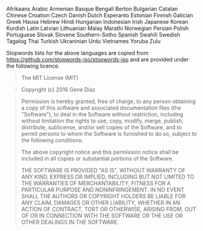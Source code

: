 Afrikaans
Arabic
Armenian
Basque
Bengali
Berton
Bulgarian
Catalan
Chinese
Croation
Czech
Danish
Dutch
Esperanto
Estonian
Finnish
Galician
Greek
Hausa
Hebrew
Hindi
Hungarian
Indonesian
Irish
Japanese
Korean
Kurdish
Latin
Latvian
Lithuanian
Malay
Marathi
Norwegian
Persian
Polish
Portuguese
Slovak
Slovene
Southern-Sotho
Spanish
Swahili
Swedish
Tagalog
Thai
Turkish
Ukraninian
Urdu
Vietnames
Yoruba
Zulu

Stopwords lists for the above languages are copied from https://github.com/stopwords-iso/stopwords-iso and are provided under the following licence.

>The MIT License (MIT)

>Copyright (c) 2016 Gene Diaz

> Permission is hereby granted, free of charge, to any person obtaining
> a copy of this software and associated documentation files (the
> "Software"), to deal in the Software without restriction, including
> without limitation the rights to use, copy, modify, merge, publish,
> distribute, sublicense, and/or sell copies of the Software, and to
> permit persons to whom the Software is furnished to do so, subject to
> the following conditions:
>
> The above copyright notice and this permission notice shall be
> included in all copies or substantial portions of the Software.
>
> THE SOFTWARE IS PROVIDED "AS IS", WITHOUT WARRANTY OF ANY KIND,
> EXPRESS OR IMPLIED, INCLUDING BUT NOT LIMITED TO THE WARRANTIES OF
> MERCHANTABILITY, FITNESS FOR A PARTICULAR PURPOSE AND
> NONINFRINGEMENT. IN NO EVENT SHALL THE AUTHORS OR COPYRIGHT HOLDERS BE
> LIABLE FOR ANY CLAIM, DAMAGES OR OTHER LIABILITY, WHETHER IN AN ACTION
> OF CONTRACT, TORT OR OTHERWISE, ARISING FROM, OUT OF OR IN CONNECTION
> WITH THE SOFTWARE OR THE USE OR OTHER DEALINGS IN THE SOFTWARE.
